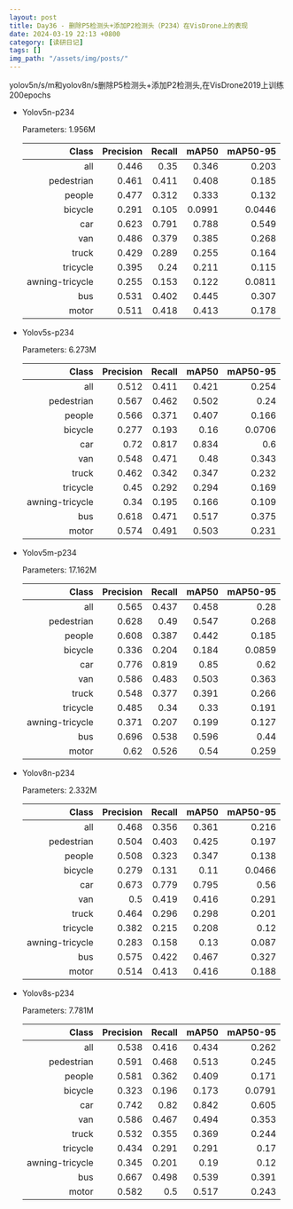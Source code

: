 ```yaml
---
layout: post
title: Day36 - 删除P5检测头+添加P2检测头（P234）在VisDrone上的表现
date: 2024-03-19 22:13 +0800
category: [读研日记]
tags: []
img_path: "/assets/img/posts/"
---
```


yolov5n/s/m和yolov8n/s删除P5检测头+添加P2检测头,在VisDrone2019上训练200epochs

- Yolov5n-p234

    Parameters: 1.956M

    |                Class|  Precision|     Recall|      mAP50|   mAP50-95|
    |                 ---:|       ---:|       ---:|       ---:|       ---:|
    |                  all|      0.446|       0.35|      0.346|      0.203|
    |           pedestrian|      0.461|      0.411|      0.408|      0.185|
    |               people|      0.477|      0.312|      0.333|      0.132|
    |              bicycle|      0.291|      0.105|     0.0991|     0.0446|
    |                  car|      0.623|      0.791|      0.788|      0.549|
    |                  van|      0.486|      0.379|      0.385|      0.268|
    |                truck|      0.429|      0.289|      0.255|      0.164|
    |             tricycle|      0.395|       0.24|      0.211|      0.115|
    |      awning-tricycle|      0.255|      0.153|      0.122|     0.0811|
    |                  bus|      0.531|      0.402|      0.445|      0.307|
    |                motor|      0.511|      0.418|      0.413|      0.178|

- Yolov5s-p234

    Parameters: 6.273M

    |                Class|  Precision|     Recall|      mAP50|   mAP50-95|
    |                 ---:|       ---:|       ---:|       ---:|       ---:|
    |                  all|      0.512|      0.411|      0.421|      0.254|
    |           pedestrian|      0.567|      0.462|      0.502|       0.24|
    |               people|      0.566|      0.371|      0.407|      0.166|
    |              bicycle|      0.277|      0.193|       0.16|     0.0706|
    |                  car|       0.72|      0.817|      0.834|        0.6|
    |                  van|      0.548|      0.471|       0.48|      0.343|
    |                truck|      0.462|      0.342|      0.347|      0.232|
    |             tricycle|       0.45|      0.292|      0.294|      0.169|
    |      awning-tricycle|       0.34|      0.195|      0.166|      0.109|
    |                  bus|      0.618|      0.471|      0.517|      0.375|
    |                motor|      0.574|      0.491|      0.503|      0.231|

- Yolov5m-p234

    Parameters: 17.162M

    |                Class|  Precision|     Recall|      mAP50|   mAP50-95|
    |                 ---:|       ---:|       ---:|       ---:|       ---:|
    |                  all|      0.565|      0.437|      0.458|       0.28|
    |           pedestrian|      0.628|       0.49|      0.547|      0.268|
    |               people|      0.608|      0.387|      0.442|      0.185|
    |              bicycle|      0.336|      0.204|      0.184|     0.0859|
    |                  car|      0.776|      0.819|       0.85|       0.62|
    |                  van|      0.586|      0.483|      0.503|      0.363|
    |                truck|      0.548|      0.377|      0.391|      0.266|
    |             tricycle|      0.485|       0.34|       0.33|      0.191|
    |      awning-tricycle|      0.371|      0.207|      0.199|      0.127|
    |                  bus|      0.696|      0.538|      0.596|       0.44|
    |                motor|       0.62|      0.526|       0.54|      0.259|

- Yolov8n-p234

    Parameters: 2.332M

    |                Class|  Precision|     Recall|      mAP50|   mAP50-95|
    |                 ---:|       ---:|       ---:|       ---:|       ---:|
    |                  all|      0.468|      0.356|      0.361|      0.216|
    |           pedestrian|      0.504|      0.403|      0.425|      0.197|
    |               people|      0.508|      0.323|      0.347|      0.138|
    |              bicycle|      0.279|      0.131|       0.11|     0.0466|
    |                  car|      0.673|      0.779|      0.795|       0.56|
    |                  van|        0.5|      0.419|      0.416|      0.291|
    |                truck|      0.464|      0.296|      0.298|      0.201|
    |             tricycle|      0.382|      0.215|      0.208|       0.12|
    |      awning-tricycle|      0.283|      0.158|       0.13|      0.087|
    |                  bus|      0.575|      0.422|      0.467|      0.327|
    |                motor|      0.514|      0.413|      0.416|      0.188|

- Yolov8s-p234

    Parameters: 7.781M

    |                Class|  Precision|     Recall|      mAP50|   mAP50-95|
    |                 ---:|       ---:|       ---:|       ---:|       ---:|
    |                  all|      0.538|      0.416|      0.434|      0.262|
    |           pedestrian|      0.591|      0.468|      0.513|      0.245|
    |               people|      0.581|      0.362|      0.409|      0.171|
    |              bicycle|      0.323|      0.196|      0.173|     0.0791|
    |                  car|      0.742|       0.82|      0.842|      0.605|
    |                  van|      0.586|      0.467|      0.494|      0.353|
    |                truck|      0.532|      0.355|      0.369|      0.244|
    |             tricycle|      0.434|      0.291|      0.291|       0.17|
    |      awning-tricycle|      0.345|      0.201|       0.19|       0.12|
    |                  bus|      0.667|      0.498|      0.539|      0.391|
    |                motor|      0.582|        0.5|      0.517|      0.243|
